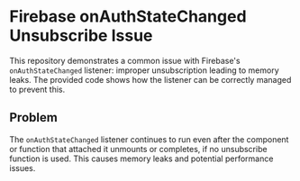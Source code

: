 # Firebase onAuthStateChanged Unsubscribe Issue
This repository demonstrates a common issue with Firebase's `onAuthStateChanged` listener: improper unsubscription leading to memory leaks.  The provided code shows how the listener can be correctly managed to prevent this.

## Problem
The `onAuthStateChanged` listener continues to run even after the component or function that attached it unmounts or completes, if no unsubscribe function is used.  This causes memory leaks and potential performance issues.